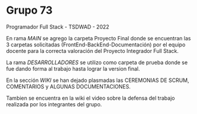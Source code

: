 # Grupo 73
Programador Full Stack - TSDWAD - 2022

En rama *MAIN* se agrego la carpeta Proyecto Final donde se encuentran las 3 carpetas solicitadas (FrontEnd-BackEnd-Documentación) por el equipo docente para la correcta valoración del Proyecto Integrador Full Stack.

La rama *DESARROLLADORES* se utilizo como carpeta de prueba donde se fue dando forma al trabajo hasta lograr la version final.

En la sección *WIKI* se han dejado plasmadas las CEREMONIAS DE SCRUM, COMENTARIOS y ALGUNAS DOCUMENTACIONES.

Tambien se encuentra en la wiki el video sobre la defensa del trabajo realizada por los integrantes del grupo.
